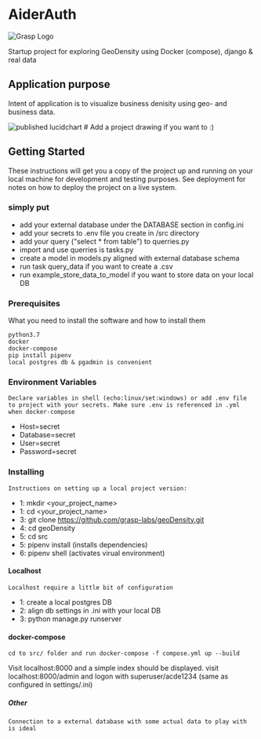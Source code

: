 # AiderAuth
![Grasp Logo](https://img.shields.io/static/v1?label=Grasp&message=we%20lmade%20this&color=green)

Startup project for exploring GeoDensity using Docker (compose), django & real data

## Application purpose

Intent of application is to visualize business denisity using geo- and business data.

![published lucidchart](#) # Add a project drawing if you want to :)

## Getting Started

These instructions will get you a copy of the project up and running on your local machine for development and testing purposes. See deployment for notes on how to deploy the project on a live system.

### simply put

- add your external database under the DATABASE section in config.ini
- add your secrets to .env file you create in /src directory
- add your query ("select * from table") to querries.py
- import and use querries is tasks.py
- create a model in models.py aligned with external database schema
- run task query_data if you want to create a .csv
- run example_store_data_to_model if you want to store data on your local DB

### Prerequisites

What you need to install the software and how to install them

```
python3.7
docker
docker-compose
pip install pipenv
local postgres db & pgadmin is convenient
```

### Environment Variables
```
Declare variables in shell (echo:linux/set:windows) or add .env file to project with your secrets. Make sure .env is referenced in .yml when docker-compose
```
- Host=secret
- Database=secret
- User=secret
- Password=secret

### Installing
```
Instructions on setting up a local project version:
```

- 1: mkdir <your_project_name>
- 1: cd <your_project_name>
- 3: git clone https://github.com/grasp-labs/geoDensity.git
- 4: cd geoDensity
- 5: cd src
- 5: pipenv install (installs dependencies)
- 6: pipenv shell (activates virual environment)

#### Localhost
```
Localhost require a little bit of configuration
```

- 1: create a local postgres DB
- 2: align db settings in .ini with your local DB
- 3: python manage.py runserver


#### docker-compose
```
cd to src/ folder and run docker-compose -f compose.yml up --build
```

Visit localhost:8000 and a simple index should be displayed.
visit localhost:8000/admin and logon with superuser/acde1234 (same as configured in settings/.ini)

##### Other
```
Connection to a external database with some actual data to play with is ideal
```
